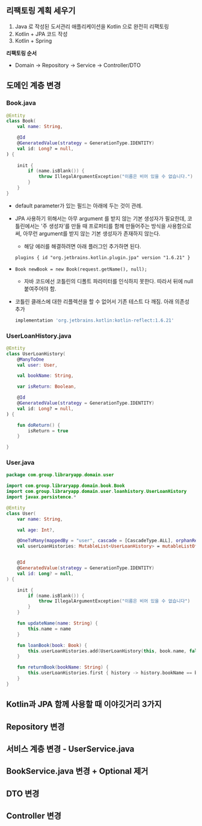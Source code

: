 ## 리팩토링 계획 세우기

1. Java 로 작성된 도서관리 애플리케이션을 Kotlin 으로 완전히 리팩토링
2. Kotlin + JPA 코드 작성
3. Kotlin + Spring



**리팩토링 순서**

- Domain -> Repository -> Service -> Controller/DTO



## 도메인 계층 변경

### Book.java

``` kotlin
@Entity
class Book(
    val name: String,

    @Id
    @GeneratedValue(strategy = GenerationType.IDENTITY)
    val id: Long? = null,
) {
    
    init {
        if (name.isBlank()) {
            throw IllegalArgumentException("이름은 비어 있을 수 없습니다.")
        }
    }
}
```

- default parameter가 있는 필드는 아래에 두는 것이 관례.

- JPA 사용하기 위해서는 아무 argument 를 받지 않는 기본 생성자가 필요한데, 코틀린에서는 '주 생성자'를 만들 때 프로퍼티를 함께 만들어주는 방식을 사용함으로써, 아무런 argument를 받지 않는 기본 생성자가 존재하지 않는다.

  - 해당 에러를 해결하려면 아래 플러그인 추가하면 된다.

  `plugins { id "org.jetbrains.kotlin.plugin.jpa" version "1.6.21" }`

- `Book newBook = new Book(request.getName(), null);` 

  - 자바 코드에선 코틀린의 디폴트 파라미터를 인식하지 못한다. 따라서 뒤에 null 붙여주어야 함.

- 코틀린 클래스에 대한 리플렉션을 할 수 없어서 기존 테스트 다 깨짐. 아래 의존성 추가

  ```groovy
  implementation 'org.jetbrains.kotlin:kotlin-reflect:1.6.21'
  ```



### UserLoanHistory.java

```kotlin
@Entity
class UserLoanHistory(
    @ManyToOne
    val user: User,

    val bookName: String,

    var isReturn: Boolean,

    @Id
    @GeneratedValue(strategy = GenerationType.IDENTITY)
    val id: Long? = null,
) {

    fun doReturn() {
        isReturn = true
    }

}
```



### User.java

```kotlin
package com.group.libraryapp.domain.user

import com.group.libraryapp.domain.book.Book
import com.group.libraryapp.domain.user.loanhistory.UserLoanHistory
import javax.persistence.*

@Entity
class User(
    var name: String,

    val age: Int?,

    @OneToMany(mappedBy = "user", cascade = [CascadeType.ALL], orphanRemoval = true)
    val userLoanHistories: MutableList<UserLoanHistory> = mutableListOf(),


    @Id
    @GeneratedValue(strategy = GenerationType.IDENTITY)
    val id: Long? = null,
) {

    init {
        if (name.isBlank()) {
            throw IllegalArgumentException("이름은 비어 있을 수 없습니다")
        }
    }

    fun updateName(name: String) {
        this.name = name
    }

    fun loanBook(book: Book) {
        this.userLoanHistories.add(UserLoanHistory(this, book.name, false))
    }

    fun returnBook(bookName: String) {
        this.userLoanHistories.first { history -> history.bookName == bookName }.doReturn()
    }
}
```



## Kotlin과 JPA 함께 사용할 때 이야깃거리 3가지





## Repository 변경





## 서비스 계층 변경 - UserService.java





## BookService.java 변경 + Optional 제거





## DTO 변경





## Controller 변경